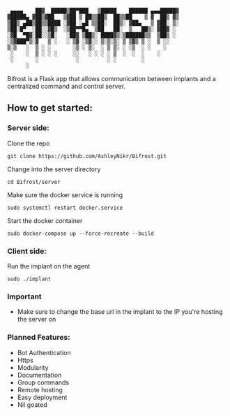 ```
 ▄▄▄▄    ██▓  █████▒██▀███   ▒█████    ██████ ▄▄▄█████▓
▓█████▄ ▓██▒▓██   ▒▓██ ▒ ██▒▒██▒  ██▒▒██    ▒ ▓  ██▒ ▓▒
▒██▒ ▄██▒██▒▒████ ░▓██ ░▄█ ▒▒██░  ██▒░ ▓██▄   ▒ ▓██░ ▒░
▒██░█▀  ░██░░▓█▒  ░▒██▀▀█▄  ▒██   ██░  ▒   ██▒░ ▓██▓ ░ 
░▓█  ▀█▓░██░░▒█░   ░██▓ ▒██▒░ ████▓▒░▒██████▒▒  ▒██▒ ░ 
░▒▓███▀▒░▓   ▒ ░   ░ ▒▓ ░▒▓░░ ▒░▒░▒░ ▒ ▒▓▒ ▒ ░  ▒ ░░   
▒░▒   ░  ▒ ░ ░       ░▒ ░ ▒░  ░ ▒ ▒░ ░ ░▒  ░ ░    ░    
 ░    ░  ▒ ░ ░ ░     ░░   ░ ░ ░ ░ ▒  ░  ░  ░    ░      
 ░       ░            ░         ░ ░        ░           
      ░                                                
```

Bifrost is a Flask app that allows communication between implants and a centralized command
and control server.

## How to get started:

### Server side:
Clone the repo
```
git clone https://github.com/AshleyNikr/Bifrost.git
```
Change into the server directory
```
cd Bifrost/server
```
Make sure the docker service is running
```
sudo systemctl restart docker.service
```
Start the docker container
```
sudo docker-compose up --force-recreate --build
```
### Client side:
Run the implant on the agent
```
sudo ./implant
```
### Important

- Make sure to change the base url in the implant to the IP you're hosting
the server on

### Planned Features:

- Bot Authentication
- Https
- Modularity
- Documentation
- Group commands
- Remote hosting
- Easy deployment
- Nil goated

